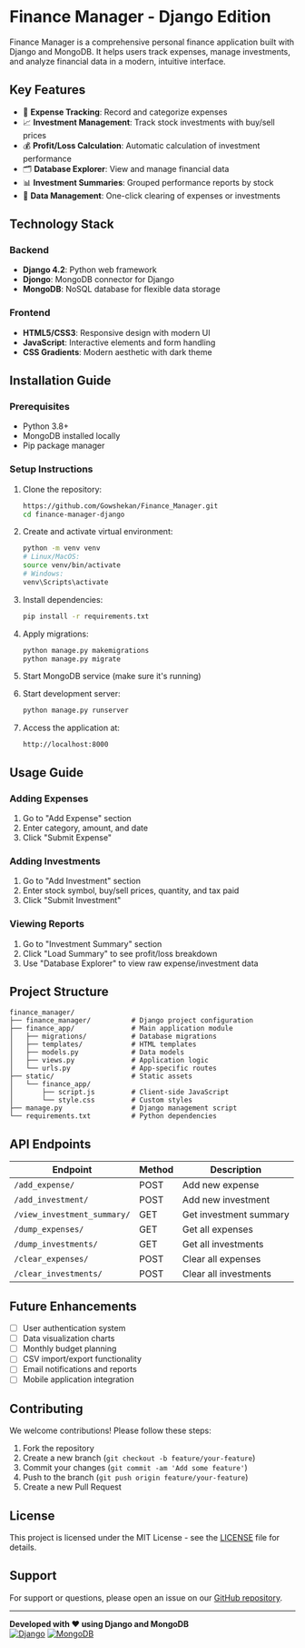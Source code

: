 # Finance Manager - Django Edition

Finance Manager is a comprehensive personal finance application built with Django and MongoDB. It helps users track expenses, manage investments, and analyze financial data in a modern, intuitive interface.

## Key Features

- 💸 **Expense Tracking**: Record and categorize expenses
- 📈 **Investment Management**: Track stock investments with buy/sell prices
- 💰 **Profit/Loss Calculation**: Automatic calculation of investment performance
- 🗂️ **Database Explorer**: View and manage financial data
- 📊 **Investment Summaries**: Grouped performance reports by stock
- 🧹 **Data Management**: One-click clearing of expenses or investments

## Technology Stack

### Backend
- **Django 4.2**: Python web framework
- **Djongo**: MongoDB connector for Django
- **MongoDB**: NoSQL database for flexible data storage

### Frontend
- **HTML5/CSS3**: Responsive design with modern UI
- **JavaScript**: Interactive elements and form handling
- **CSS Gradients**: Modern aesthetic with dark theme

## Installation Guide

### Prerequisites
- Python 3.8+
- MongoDB installed locally
- Pip package manager

### Setup Instructions

1. Clone the repository:
   ```bash
   https://github.com/Gowshekan/Finance_Manager.git
   cd finance-manager-django
   ```

2. Create and activate virtual environment:
   ```bash
   python -m venv venv
   # Linux/MacOS:
   source venv/bin/activate
   # Windows:
   venv\Scripts\activate
   ```

3. Install dependencies:
   ```bash
   pip install -r requirements.txt
   ```

4. Apply migrations:
   ```bash
   python manage.py makemigrations
   python manage.py migrate
   ```

5. Start MongoDB service (make sure it's running)

6. Start development server:
   ```bash
   python manage.py runserver
   ```

7. Access the application at:
   ```
   http://localhost:8000
   ```

## Usage Guide

### Adding Expenses
1. Go to "Add Expense" section
2. Enter category, amount, and date
3. Click "Submit Expense"

### Adding Investments
1. Go to "Add Investment" section
2. Enter stock symbol, buy/sell prices, quantity, and tax paid
3. Click "Submit Investment"

### Viewing Reports
1. Go to "Investment Summary" section
2. Click "Load Summary" to see profit/loss breakdown
3. Use "Database Explorer" to view raw expense/investment data

## Project Structure

```
finance_manager/
├── finance_manager/          # Django project configuration
├── finance_app/              # Main application module
│   ├── migrations/           # Database migrations
│   ├── templates/            # HTML templates
│   ├── models.py             # Data models
│   ├── views.py              # Application logic
│   └── urls.py               # App-specific routes
├── static/                   # Static assets
│   └── finance_app/
│       ├── script.js         # Client-side JavaScript
│       └── style.css         # Custom styles
├── manage.py                 # Django management script
└── requirements.txt          # Python dependencies
```

## API Endpoints

| Endpoint | Method | Description |
|----------|--------|-------------|
| `/add_expense/` | POST | Add new expense |
| `/add_investment/` | POST | Add new investment |
| `/view_investment_summary/` | GET | Get investment summary |
| `/dump_expenses/` | GET | Get all expenses |
| `/dump_investments/` | GET | Get all investments |
| `/clear_expenses/` | POST | Clear all expenses |
| `/clear_investments/` | POST | Clear all investments |



## Future Enhancements

- [ ] User authentication system
- [ ] Data visualization charts
- [ ] Monthly budget planning
- [ ] CSV import/export functionality
- [ ] Email notifications and reports
- [ ] Mobile application integration

## Contributing

We welcome contributions! Please follow these steps:

1. Fork the repository
2. Create a new branch (`git checkout -b feature/your-feature`)
3. Commit your changes (`git commit -am 'Add some feature'`)
4. Push to the branch (`git push origin feature/your-feature`)
5. Create a new Pull Request

## License

This project is licensed under the MIT License - see the [LICENSE](LICENSE) file for details.

## Support

For support or questions, please open an issue on our [GitHub repository](https://github.com/yourusername/finance-manager-django/issues).

---

**Developed with ❤️ using Django and MongoDB**  
[![Django](https://img.shields.io/badge/Django-092E20?style=for-the-badge&logo=django&logoColor=white)](https://www.djangoproject.com/)
[![MongoDB](https://img.shields.io/badge/MongoDB-4EA94B?style=for-the-badge&logo=mongodb&logoColor=white)](https://www.mongodb.com/)
